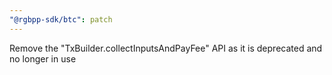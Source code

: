 ```yaml
---
"@rgbpp-sdk/btc": patch
---
```


Remove the "TxBuilder.collectInputsAndPayFee" API as it is deprecated and no longer in use
